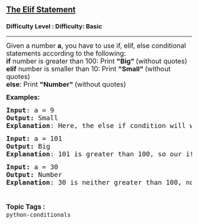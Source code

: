 <h2><a href="https://www.geeksforgeeks.org/problems/the-elif-statement--100454/1?page=2&difficulty=Basic&status=unsolved,attempted&sortBy=accuracy">The Elif Statement</a></h2><h3>Difficulty Level : Difficulty: Basic</h3><hr><div class="problems_problem_content__Xm_eO"><p><span style="font-size: 18px;">Given a number&nbsp;<strong>a</strong>, you have to use if, elif, else conditional statements according to the following:<br><strong>if</strong>&nbsp;number is greater than 100: Print&nbsp;<strong>"Big"&nbsp;</strong>(without quotes)<br><strong>elif</strong>&nbsp;number is smaller than 10: Print&nbsp;<strong>"Small"&nbsp;</strong>(without quotes)<br><strong>else</strong>: Print&nbsp;<strong>"Number"&nbsp;</strong>(without quotes)</span></p>
<p><span style="font-size: 18px;"><strong>Examples:</strong></span></p>
<pre><span style="font-size: 18px;"><strong>Input</strong>: a = 9
<strong>Output:</strong> Small
<strong>Explanation</strong>: Here, the else if condition will work as 9 is smaller than 10.</span></pre>
<pre><span style="font-size: 18px;"><strong>Input: </strong>a = 101
<strong>Output: </strong>Big
<strong>Explanation</strong>: 101 is greater than 100, so our if statement works and we print Big.</span></pre>
<pre><span style="font-size: 18px;"><strong>Input: </strong>a = 30
<strong>Output: </strong>Number
<strong>Explanation</strong>: 30 is neither greater than 100, nor smaller than 10, so the else statement works here.</span></pre></div><br><p><span style=font-size:18px><strong>Topic Tags : </strong><br><code>python-conditionals</code>&nbsp;